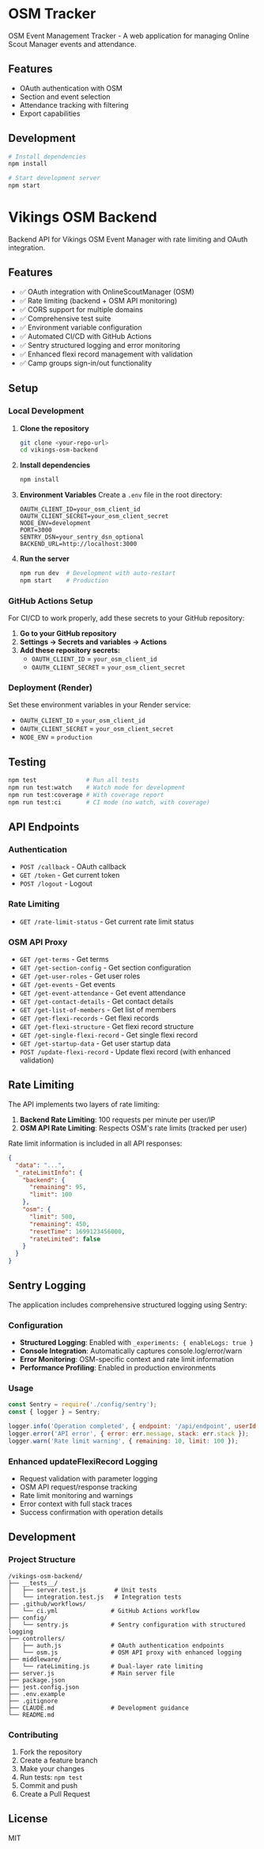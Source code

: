 # OSM Tracker

OSM Event Management Tracker - A web application for managing Online Scout Manager events and attendance.

## Features

- OAuth authentication with OSM
- Section and event selection
- Attendance tracking with filtering
- Export capabilities

## Development

```bash
# Install dependencies
npm install

# Start development server
npm start
```

# Vikings OSM Backend

Backend API for Vikings OSM Event Manager with rate limiting and OAuth integration.

## Features

- ✅ OAuth integration with OnlineScoutManager (OSM)
- ✅ Rate limiting (backend + OSM API monitoring)
- ✅ CORS support for multiple domains
- ✅ Comprehensive test suite
- ✅ Environment variable configuration
- ✅ Automated CI/CD with GitHub Actions
- ✅ Sentry structured logging and error monitoring
- ✅ Enhanced flexi record management with validation
- ✅ Camp groups sign-in/out functionality

## Setup

### Local Development

1. **Clone the repository**
   ```bash
   git clone <your-repo-url>
   cd vikings-osm-backend
   ```

2. **Install dependencies**
   ```bash
   npm install
   ```

3. **Environment Variables**
   Create a `.env` file in the root directory:
   ```env
   OAUTH_CLIENT_ID=your_osm_client_id
   OAUTH_CLIENT_SECRET=your_osm_client_secret
   NODE_ENV=development
   PORT=3000
   SENTRY_DSN=your_sentry_dsn_optional
   BACKEND_URL=http://localhost:3000
   ```

4. **Run the server**
   ```bash
   npm run dev  # Development with auto-restart
   npm start    # Production
   ```

### GitHub Actions Setup

For CI/CD to work properly, add these secrets to your GitHub repository:

1. **Go to your GitHub repository**
2. **Settings → Secrets and variables → Actions**
3. **Add these repository secrets:**
   - `OAUTH_CLIENT_ID` = `your_osm_client_id`
   - `OAUTH_CLIENT_SECRET` = `your_osm_client_secret`

### Deployment (Render)

Set these environment variables in your Render service:
- `OAUTH_CLIENT_ID` = `your_osm_client_id`
- `OAUTH_CLIENT_SECRET` = `your_osm_client_secret`
- `NODE_ENV` = `production`

## Testing

```bash
npm test              # Run all tests
npm run test:watch    # Watch mode for development
npm run test:coverage # With coverage report
npm run test:ci       # CI mode (no watch, with coverage)
```

## API Endpoints

### Authentication
- `POST /callback` - OAuth callback
- `GET /token` - Get current token
- `POST /logout` - Logout

### Rate Limiting
- `GET /rate-limit-status` - Get current rate limit status

### OSM API Proxy
- `GET /get-terms` - Get terms
- `GET /get-section-config` - Get section configuration  
- `GET /get-user-roles` - Get user roles
- `GET /get-events` - Get events
- `GET /get-event-attendance` - Get event attendance
- `GET /get-contact-details` - Get contact details
- `GET /get-list-of-members` - Get list of members
- `GET /get-flexi-records` - Get flexi records
- `GET /get-flexi-structure` - Get flexi record structure
- `GET /get-single-flexi-record` - Get single flexi record
- `GET /get-startup-data` - Get user startup data
- `POST /update-flexi-record` - Update flexi record (with enhanced validation)

## Rate Limiting

The API implements two layers of rate limiting:

1. **Backend Rate Limiting**: 100 requests per minute per user/IP
2. **OSM API Rate Limiting**: Respects OSM's rate limits (tracked per user)

Rate limit information is included in all API responses:

```json
{
  "data": "...",
  "_rateLimitInfo": {
    "backend": {
      "remaining": 95,
      "limit": 100
    },
    "osm": {
      "limit": 500,
      "remaining": 450,
      "resetTime": 1699123456000,
      "rateLimited": false
    }
  }
}
```

## Sentry Logging

The application includes comprehensive structured logging using Sentry:

### Configuration
- **Structured Logging**: Enabled with `_experiments: { enableLogs: true }`
- **Console Integration**: Automatically captures console.log/error/warn
- **Error Monitoring**: OSM-specific context and rate limit information
- **Performance Profiling**: Enabled in production environments

### Usage
```javascript
const Sentry = require('./config/sentry');
const { logger } = Sentry;

logger.info('Operation completed', { endpoint: '/api/endpoint', userId: '123' });
logger.error('API error', { error: err.message, stack: err.stack });
logger.warn('Rate limit warning', { remaining: 10, limit: 100 });
```

### Enhanced updateFlexiRecord Logging
- Request validation with parameter logging
- OSM API request/response tracking  
- Rate limit monitoring and warnings
- Error context with full stack traces
- Success confirmation with operation details

## Development

### Project Structure
```
/vikings-osm-backend/
├── __tests__/
│   ├── server.test.js        # Unit tests
│   └── integration.test.js   # Integration tests
├── .github/workflows/
│   └── ci.yml               # GitHub Actions workflow
├── config/
│   └── sentry.js            # Sentry configuration with structured logging
├── controllers/
│   ├── auth.js              # OAuth authentication endpoints
│   └── osm.js               # OSM API proxy with enhanced logging
├── middleware/
│   └── rateLimiting.js      # Dual-layer rate limiting
├── server.js                # Main server file
├── package.json
├── jest.config.json
├── .env.example
├── .gitignore
├── CLAUDE.md                # Development guidance
└── README.md
```

### Contributing

1. Fork the repository
2. Create a feature branch
3. Make your changes
4. Run tests: `npm test`
5. Commit and push
6. Create a Pull Request

## License

MIT